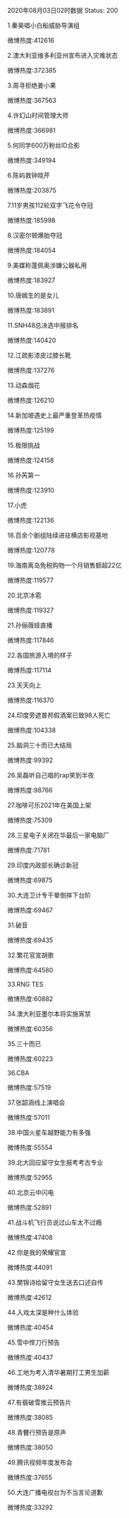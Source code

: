 2020年08月03日02时数据
Status: 200

1.秦昊唱小白船威胁导演组

微博热度:412616

2.澳大利亚维多利亚州宣布进入灾难状态

微博热度:372385

3.周寻拒绝姜小果

微博热度:367563

4.许幻山时间管理大师

微博热度:366981

5.何同学600万粉丝ID合影

微博热度:349194

6.陈屿救钟晓芹

微博热度:203875

7.11岁男孩112轮双字飞花令夺冠

微博热度:185998

8.汉密尔顿爆胎夺冠

微博热度:184054

9.美媒称蓬佩奥涉嫌公器私用

微博热度:183927

10.唐嫣生的是女儿

微博热度:183891

11.SNH48总决选中报排名

微博热度:140420

12.江疏影漆皮过膝长靴

微博热度:137276

13.动森烟花

微博热度:126210

14.新加坡遇史上最严重登革热疫情

微博热度:125199

15.极限挑战

微博热度:124158

16.孙芮第一

微博热度:123910

17.小虎

微博热度:122136

18.百余个剧组陆续进驻横店影视基地

微博热度:120778

19.海南离岛免税购物一个月销售额超22亿

微博热度:119577

20.北京冰雹

微博热度:119327

21.孙俪薇娅直播

微博热度:117846

22.各国旅游入境的样子

微博热度:117114

23.天天向上

微博热度:116370

24.印度旁遮普邦假酒案已致98人死亡

微博热度:104338

25.脑洞三十而已大结局

微博热度:99392

26.吴磊听自己唱的rap笑到半夜

微博热度:98766

27.咖啡可乐2021年在美国上架

微博热度:75309

28.三星电子关闭在华最后一家电脑厂

微博热度:71781

29.印度内政部长确诊新冠

微博热度:69875

30.大连卫计专干晕倒摔下台阶

微博热度:69467

31.破音

微博热度:69435

32.繁花官宣胡歌

微博热度:64580

33.RNG TES

微博热度:60882

34.澳大利亚墨尔本将实施宵禁

微博热度:60356

35.三十而已

微博热度:60223

36.CBA

微博热度:57519

37.张韶涵线上演唱会

微博热度:57011

38.中国火星车越野能力有多强

微博热度:55554

39.北大回应留守女生报考考古专业

微博热度:52955

40.北京云中闪电

微博热度:52891

41.战斗机飞行员说过山车太不过瘾

微博热度:47408

42.你是我的荣耀官宣

微博热度:44091

43.樊锦诗给留守女生送去口述自传

微博热度:42612

44.入戏太深是种什么体验

微博热度:40454

45.雪中悍刀行预告

微博热度:40437

46.工地为考入清华暑期打工男生加薪

微博热度:38924

47.有翡破雪推云预告片

微博热度:38085

48.青簪行预告是原声

微博热度:38050

49.腾讯视频年度发布会

微博热度:37655

50.大连广播电视台为不当言论道歉

微博热度:33292

